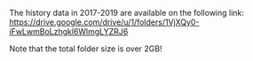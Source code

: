 The history data in 2017-2019 are available on the following link:
https://drive.google.com/drive/u/1/folders/1VjXQy0-iFwLwmBoLzhgkl6WlmgLYZRJ6

Note that the total folder size is over 2GB!
